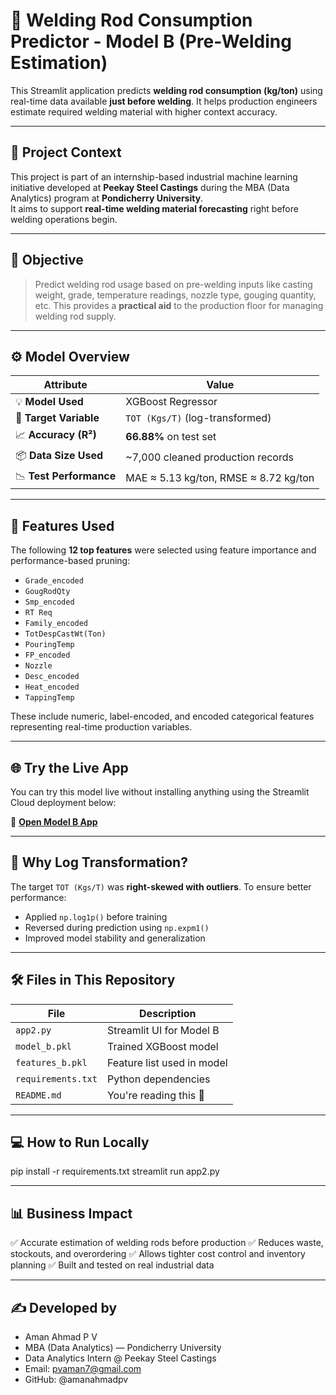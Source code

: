 # 🔩 Welding Rod Consumption Predictor - Model B (Pre-Welding Estimation)

This Streamlit application predicts **welding rod consumption (kg/ton)** using real-time data available **just before welding**. It helps production engineers estimate required welding material with higher context accuracy.

---

## 🧠 Project Context

This project is part of an internship-based industrial machine learning initiative developed at **Peekay Steel Castings** during the MBA (Data Analytics) program at **Pondicherry University**.  
It aims to support **real-time welding material forecasting** right before welding operations begin.

---

## 🎯 Objective

> Predict welding rod usage based on pre-welding inputs like casting weight, grade, temperature readings, nozzle type, gouging quantity, etc. This provides a **practical aid** to the production floor for managing welding rod supply.

---

## ⚙️ Model Overview

| Attribute        | Value |
|------------------|-------|
| 💡 **Model Used**       | XGBoost Regressor |
| 🧪 **Target Variable**   | `TOT (Kgs/T)` (log-transformed) |
| 📈 **Accuracy (R²)**     | **66.88%** on test set |
| 📦 **Data Size Used**    | ~7,000 cleaned production records |
| 📉 **Test Performance**  | MAE ≈ 5.13 kg/ton, RMSE ≈ 8.72 kg/ton |

---

## 🧾 Features Used

The following **12 top features** were selected using feature importance and performance-based pruning:

- `Grade_encoded`  
- `GougRodQty`  
- `Smp_encoded`  
- `RT Req`  
- `Family_encoded`  
- `TotDespCastWt(Ton)`  
- `PouringTemp`  
- `FP_encoded`  
- `Nozzle`  
- `Desc_encoded`  
- `Heat_encoded`  
- `TappingTemp`

These include numeric, label-encoded, and encoded categorical features representing real-time production variables.

---

## 🌐 Try the Live App

You can try this model live without installing anything using the Streamlit Cloud deployment below:

🔗 **[Open Model B App](https://welding-rod-predictor-prewelding-pxneyrmfsf6qwpnqokux5p.streamlit.app/)**

---

## 🧪 Why Log Transformation?

The target `TOT (Kgs/T)` was **right-skewed with outliers**. To ensure better performance:
- Applied `np.log1p()` before training
- Reversed during prediction using `np.expm1()`
- Improved model stability and generalization

---

## 🛠️ Files in This Repository

| File             | Description |
|------------------|-------------|
| `app2.py`        | Streamlit UI for Model B |
| `model_b.pkl`    | Trained XGBoost model |
| `features_b.pkl` | Feature list used in model |
| `requirements.txt` | Python dependencies |
| `README.md`      | You're reading this 🎯 |

---

## 💻 How to Run Locally

pip install -r requirements.txt
streamlit run app2.py

---

## 📊 Business Impact
✅ Accurate estimation of welding rods before production
✅ Reduces waste, stockouts, and overordering
✅ Allows tighter cost control and inventory planning
✅ Built and tested on real industrial data

---

## ✍️ Developed by
- Aman Ahmad P V
- MBA (Data Analytics) — Pondicherry University
- Data Analytics Intern @ Peekay Steel Castings
- Email: pvaman7@gmail.com
- GitHub: @amanahmadpv
